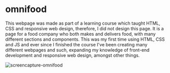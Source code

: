 # omnifood
This webpage was made as part of a learning course which taught HTML, CSS and responsive web design, therefore, I did not design this page. It is a page for a food company who both makes and delivers food, with many different sections and components. This was my first time using HTML, CSS and JS and ever since I finished the course I've been creating many different webpages and such, expanding my knowledge of front-end development and responsive web design, amongst other things.

![screencapture-omnifood](https://github.com/MaikenGunnerod/omnifood/assets/93489818/8fcef348-21ff-43d2-bf2b-f90dd08b2bd0)
